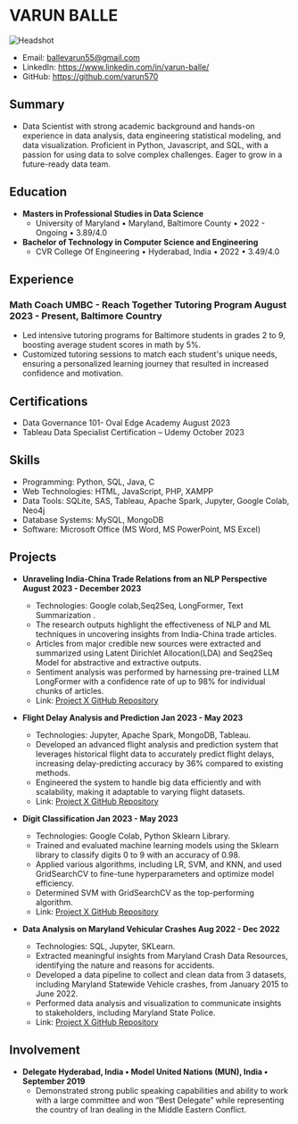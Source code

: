 # VARUN BALLE
![Headshot](https://drive.google.com/file/d/12_1yzOZH6shMk4ff9wEjBI30jYnDhDpd/view?usp=drive_link)
- Email: ballevarun55@gmail.com
- LinkedIn: https://www.linkedin.com/in/varun-balle/
- GitHub: https://github.com/varun570

## Summary
- Data Scientist with strong academic background and hands-on experience in data analysis, data engineering statistical modeling, and data visualization. Proficient in Python, Javascript, and SQL, with a passion for using data to solve complex challenges. Eager to grow in a future-ready data team.

## Education
- **Masters in Professional Studies in Data Science**
  - University of Maryland • Maryland, Baltimore County • 2022 - Ongoing • 3.89/4.0
- **Bachelor of Technology in Computer Science and Engineering**
  - CVR College Of Engineering • Hyderabad, India • 2022 • 3.49/4.0

## Experience
### Math Coach UMBC - Reach Together Tutoring Program August 2023 - Present, Baltimore Country
- Led intensive tutoring programs for Baltimore students in grades 2 to 9, boosting average student scores in math by 5%.
- Customized tutoring sessions to match each student's unique needs, ensuring a personalized learning journey that resulted in increased confidence and motivation.

## Certifications
- Data Governance 101- Oval Edge Academy August 2023
- Tableau Data Specialist Certification – Udemy October 2023

## Skills
- Programming: Python, SQL, Java, C
- Web Technologies: HTML, JavaScript, PHP, XAMPP
- Data Tools: SQLite, SAS, Tableau, Apache Spark, Jupyter, Google Colab, Neo4j
- Database Systems: MySQL, MongoDB
- Software: Microsoft Office (MS Word, MS PowerPoint, MS Excel)

## Projects
- **Unraveling India-China Trade Relations from an NLP Perspective August 2023 - December 2023** 
  - Technologies: Google colab,Seq2Seq, LongFormer, Text Summarization .
  - The research outputs highlight the effectiveness of NLP and ML techniques in uncovering insights from India-China trade articles.
  - Articles from major credible new sources were extracted and summarized using Latent Dirichlet Allocation(LDA) and Seq2Seq Model for abstractive and extractive outputs.
  - Sentiment analysis was performed by harnessing pre-trained LLM LongFormer with a confidence rate of up to 98% for individual chunks of articles.
  - Link: [Project X GitHub Repository](https://github.com/varun570/India-China-Trade-Relations-NLP-Perspective)

- **Flight Delay Analysis and Prediction Jan 2023 - May 2023**
  - Technologies: Jupyter, Apache Spark, MongoDB, Tableau.
  - Developed an advanced flight analysis and prediction system that leverages historical flight data to accurately predict flight delays, increasing delay-predicting accuracy by 36% compared to existing methods.
  - Engineered the system to handle big data efficiently and with scalability, making it adaptable to varying flight datasets.
  - Link: [Project X GitHub Repository](https://github.com/varun570/Flight-Delay-Analysis-and-Prediction)

- **Digit Classification Jan 2023 - May 2023**
  - Technologies: Google Colab, Python Sklearn Library.
  - Trained and evaluated machine learning models using the Sklearn library to classify digits 0 to 9 with an accuracy of 0.98.
  - Applied various algorithms, including LR, SVM, and KNN, and used GridSearchCV to fine-tune hyperparameters and optimize model efficiency.
  - Determined SVM with GridSearchCV as the top-performing algorithm.
  - Link: [Project X GitHub Repository](https://github.com/varun570/Digit-Classification)

- **Data Analysis on Maryland Vehicular Crashes Aug 2022 - Dec 2022**
  - Technologies: SQL, Jupyter, SKLearn.
  - Extracted meaningful insights from Maryland Crash Data Resources, identifying the nature and reasons for accidents.
  - Developed a data pipeline to collect and clean data from 3 datasets, including Maryland Statewide Vehicle crashes, from January 2015 to June 2022.
  - Performed data analysis and visualization to communicate insights to stakeholders, including Maryland State Police.
  - Link: [Project X GitHub Repository](https://github.com/varun570/Data-Analysis-Maryland-Carshes)

## Involvement
- **Delegate Hyderabad, India • Model United Nations (MUN), India • September 2019**
  - Demonstrated strong public speaking capabilities and ability to work with a large committee and won “Best Delegate” while representing the country of Iran dealing in the Middle Eastern Conflict.
